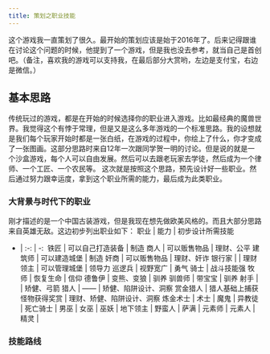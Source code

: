 ```yaml
---
title: 策划之职业技能
---
```

这个游戏我一直策划了很久。最开始的策划应该是始于2016年了。后来记得跟谁在讨论这个问题的时候，他提到了一个游戏，但是我也没去参考，就当自己是首创吧。（备注，喜欢我的游戏可以支持我，在最后部分大赏哟，左边是支付宝，右边是微信。）

## 基本思路

传统玩过的游戏，都是在开始的时候选择你的职业进入游戏。比如最经典的魔兽世界。我觉得这个有悖于常理，但是又是这么多年游戏的一个标准思路。我的设想就是我们每个玩家开始时都是一张白纸，在游戏的过程中，你绘上了什么，你才变成了一张图画。这部分思路时来自12年一次跟同学贺一明的讨论。但是说的就是一个沙盒游戏，每个人可以自由发展。然后可以去跟老玩家去学徒，然后成为一个律师、一个工匠、一个农民等。
这次就是按照这个思路，预先设计好一些职业。然后通过努力跟幸运度，拿到这个职业所需的能力，最后成为此类职业。

### 大背景与时代下的职业

刚才描述的是一个中国古装游戏，但是我现在想先做欧美风格的。而且大部分思路来自英雄无敌。这边初步列出职业如下：
职业 | 能力 | 初步设计所需技能
- | :-: | -: 
铁匠 | 可以自己打造装备 | 制造
商人 | 可以贩售物品 | 理财、公平
建筑师 | 可以建造城堡 | 制造
奸商 | 可以贩售物品 | 理财、奸诈
银行家 | | 理财
领主 | 可以管理城堡 | 领导力
巡逻兵 | 视野宽广 | 勇气
骑士 | 战斗技能强
牧师 | 恢复生命 | 信仰
德鲁伊 | 变熊、变狼 | 驯养
驯兽师 | 带宝宝 | 驯养
射手 | | 矫健、弓箭
猎人 | —— | 矫健、陷阱设计、洞察
赏金猎人 | 猎人基础上捕获怪物获得奖赏 | 理财、矫健、陷阱设计、洞察
炼金术士 | 
术士 |
魔鬼 |
异教徒 |
死亡骑士 |
男巫 |
女巫 |
巫妖 | 
地下领主 |
野蛮人 |
萨满 |
元素师 |
元素人 |
精灵 |

### 技能路线

